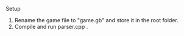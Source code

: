 Setup
1. Rename the game file to "game.gb" and store it in the root folder. 
2. Compile and run parser.cpp .